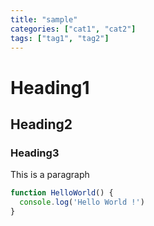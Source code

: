 ```yaml
---
title: "sample"
categories: ["cat1", "cat2"]
tags: ["tag1", "tag2"]
---
```


# Heading1
## Heading2
### Heading3

This is a paragraph

```javascript
function HelloWorld() {
  console.log('Hello World !')
}
```
